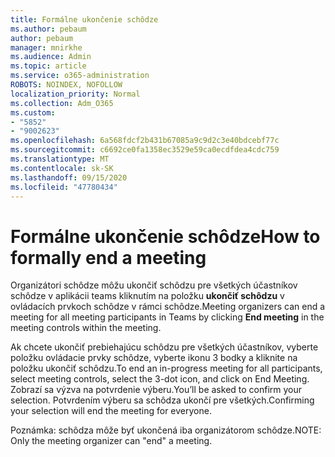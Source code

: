 ```yaml
---
title: Formálne ukončenie schôdze
ms.author: pebaum
author: pebaum
manager: mnirkhe
ms.audience: Admin
ms.topic: article
ms.service: o365-administration
ROBOTS: NOINDEX, NOFOLLOW
localization_priority: Normal
ms.collection: Adm_O365
ms.custom:
- "5852"
- "9002623"
ms.openlocfilehash: 6a568fdcf2b431b67085a9c9d2c3e40bdcebf77c
ms.sourcegitcommit: c6692ce0fa1358ec3529e59ca0ecdfdea4cdc759
ms.translationtype: MT
ms.contentlocale: sk-SK
ms.lasthandoff: 09/15/2020
ms.locfileid: "47780434"
---
```

# <a name="how-to-formally-end-a-meeting"></a><span data-ttu-id="7033a-102">Formálne ukončenie schôdze</span><span class="sxs-lookup"><span data-stu-id="7033a-102">How to formally end a meeting</span></span>

<span data-ttu-id="7033a-103">Organizátori schôdze môžu ukončiť schôdzu pre všetkých účastníkov schôdze v aplikácii teams kliknutím na položku **ukončiť schôdzu** v ovládacích prvkoch schôdze v rámci schôdze.</span><span class="sxs-lookup"><span data-stu-id="7033a-103">Meeting organizers can end a meeting for all meeting participants in Teams by clicking **End meeting** in the meeting controls within the meeting.</span></span>  

<span data-ttu-id="7033a-104">Ak chcete ukončiť prebiehajúcu schôdzu pre všetkých účastníkov, vyberte položku ovládacie prvky schôdze, vyberte ikonu 3 bodky a kliknite na položku ukončiť schôdzu.</span><span class="sxs-lookup"><span data-stu-id="7033a-104">To end an in-progress meeting for all participants, select meeting controls, select the 3-dot icon, and click on End Meeting.</span></span> <span data-ttu-id="7033a-105">Zobrazí sa výzva na potvrdenie výberu.</span><span class="sxs-lookup"><span data-stu-id="7033a-105">You’ll be asked to confirm your selection.</span></span> <span data-ttu-id="7033a-106">Potvrdením výberu sa schôdza ukončí pre všetkých.</span><span class="sxs-lookup"><span data-stu-id="7033a-106">Confirming your selection will end the meeting for everyone.</span></span>

<span data-ttu-id="7033a-107">Poznámka: schôdza môže byť ukončená iba organizátorom schôdze.</span><span class="sxs-lookup"><span data-stu-id="7033a-107">NOTE: Only the meeting organizer can "end" a meeting.</span></span>